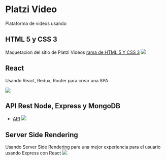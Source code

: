 # Platzi Video

Plataforma de videos usando

## HTML 5 y CSS 3

Maquetacion del sitio de Platzi Videos
[rama de HTML 5 Y CSS 3]()
![](https://static.platzi.com/media/landing-projects/Proyecto-frontend-developer.gif)

## React

Usando React, Redux, Router para crear una SPA

![](https://static.platzi.com/media/landing-projects/Proyecto-react.gif)

## API Rest Node, Express y MongoDB

- [API](https://platzi-video-alpha-pearl.now.sh/)
  ![](https://static.platzi.com/media/landing-projects/Proyecto-backend-node_1.png)

## Server Side Rendering

Usando Server Side Rendering para una mejor experiencia para el usuario usando Express con React
![](https://static.platzi.com/media/landing-projects/Proyecto-Server-Side-Render.png)
